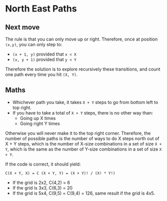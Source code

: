 # North East Paths
## Next move
The rule is that you can only move up or right. Therefore, once at position `(x,y)`, you can only step to:
- `(x + 1, y)` provided that `x < X`
- `(x, y + 1)` provided that `y < Y`

Therefore the solution is to explore recursively these transitions, and count one path every time you hit `(X, Y)`.

## Maths
- Whichever path you take, it takes `X + Y` steps to go from bottom left to top right.
- If you have to take a total of `X + Y` steps, there is no other way than:
  - Going up X times
  - Going right Y times

Otherwise you will never make it to the top right corner.
Therefore, the number of possible paths is the number of ways to do X steps north out of X + Y steps,
which is the number of X-size combinations in a set of size `X + Y`, which is the
same as the number of Y-size combinations in a set of size `X + Y`.

If the code is correct, it should yield:
```
C(X + Y, X) = C (X + Y, Y) = (X + Y)! / (X! * Y!)
```

- If the grid is 2x2, C(4,2) = 6
- If the grid is 3x3, C(6,3) = 20
- If the grid is 5x4, C(9,5) = C(9,4) = 126, same result if the grid is 4x5.
